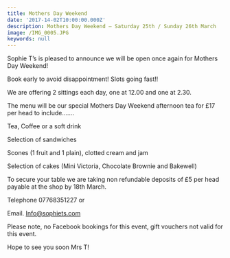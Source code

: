 ```yaml
---
title: Mothers Day Weekend
date: '2017-14-02T10:00:00.000Z'
description: Mothers Day Weekend – Saturday 25th / Sunday 26th March
image: /IMG_0005.JPG
keywords: null
---
```


Sophie T’s is pleased to announce we will be open once again for Mothers Day Weekend!

Book early to avoid disappointment! Slots going fast!!

We are offering 2 sittings each day, one at 12.00 and one at 2.30.

The menu will be our special Mothers Day Weekend afternoon tea for £17 per head to include…….

Tea, Coffee or a soft drink

Selection of sandwiches

Scones (1 fruit and 1 plain), clotted cream and jam

Selection of cakes (Mini Victoria, Chocolate Brownie and Bakewell)


To secure your table we are taking non refundable deposits of £5 per head payable at the shop by 18th March.


Telephone 07768351227 or

Email. Info@sophiets.com

Please note, no Facebook bookings for this event, gift vouchers not valid for this event.


Hope to see you soon
Mrs T!

